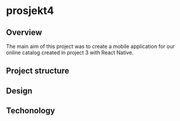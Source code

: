 # prosjekt4

## Overview
The main aim of this project was to create a mobile application for our online catalog created in project 3
with React Native.

## Project structure
## Design
## Techonology
